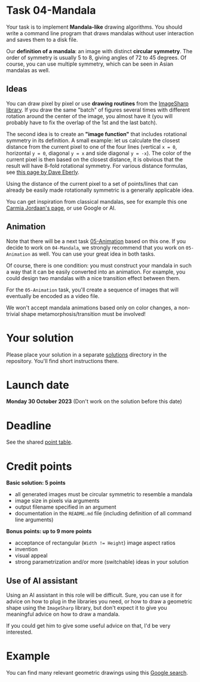 # Task 04-Mandala
Your task is to implement **Mandala-like** drawing algorithms. You should write a command line
program that draws mandalas without user interaction and saves them to a disk file.

Our **definition of a mandala**: an image with distinct **circular symmetry**. The order of
symmetry is usually 5 to 8, giving angles of 72 to 45 degrees.
Of course, you can use multiple symmetry, which can be seen in
Asian mandalas as well.

## Ideas
You can draw pixel by pixel or use **drawing routines** from the
[ImageSharp library](https://www.nuget.org/packages/SixLabors.ImageSharp/).
If you draw the same "batch" of figures several times with different
rotation around the center of the image, you almost have it (you will probably have to fix
the overlap of the 1st and the last batch).

The second idea is to create an **"image function"** that includes rotational
symmetry in its definition. A small example: let us calculate
the closest distance from the current pixel to one of the four lines
(vertical `x = 0`, horizontal `y = 0`, diagonal `y = x` and side diagonal
`y = -x`). The color of the current pixel is then based on the closest distance,
it is obvious that the result will have 8-fold rotational symmetry. For
various distance formulas, see
[this page by Dave Eberly](https://www.geometrictools.com/Documentation/Documentation.html).

Using the distance of the current pixel to a set of points/lines that can
already be easily made rotationally symmetric is a generally
applicable idea.

You can get inspiration from classical mandalas, see for example this one
[Carmia Jordaan's page](https://www.clementinecreative.co.za/step-by-step-tutorial-on-how-to-draw-a-mandala/),
or use Google or AI.

## Animation
Note that there will be a next task [05-Animation](../05-Animation/README.md)
based on this one. If you decide to work on `04-Mandala`, we strongly recommend
that you work on `05-Animation` as well. You can use your great idea in both
tasks.

Of course, there is one condition: you must construct your mandala in such
a way that it can be easily converted into an animation. For example, you
could design two mandalas with a nice transition effect between them.

For the `05-Animation` task, you'll create a sequence of images that will
eventually be encoded as a video file.

We won't accept mandala animations based only on color changes, a non-trivial
shape metamorphosis/transition must be involved!

# Your solution
Please place your solution in a separate [solutions](solutions/README.md)
directory in the repository. You'll find short instructions there.

# Launch date
**Monday 30 October 2023**
(Don't work on the solution before this date)

# Deadline
See the shared [point table](https://docs.google.com/spreadsheets/d/1QLukOcSRPa5exOYW1eUfQWY2WoMjo1menbjQIU7Gvs4/edit?usp=sharing).

# Credit points
**Basic solution: 5 points**
* all generated images must be circular symmetric to resemble a mandala
* image size in pixels via arguments
* output filename specified in an argument
* documentation in the `README.md` file (including definition of all command
  line arguments)

**Bonus points: up to 9 more points**
* acceptance of rectangular (`Width != Height`) image aspect ratios
* invention
* visual appeal
* strong parametrization and/or more (switchable) ideas in your solution

## Use of AI assistant
Using an AI assistant in this role will be difficult. Sure, you can use
it for advice on how to plug in the libraries you need, or how to draw
a geometric shape using the `ImageSharp` library, but don't expect it to
give you meaningful advice on how to draw a mandala.

If you could get him to give some useful advice on that, I'd be very
interested.

# Example
You can find many relevant geometric drawings using this
[Google search](https://www.google.com/search?q=mandala+image).
